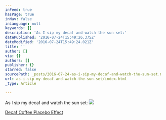 ```yaml
---
inFeed: true
hasPage: true
inNav: false
inLanguage: null
keywords: []
description: 'As I sip my decaf and watch the sun set:'
datePublished: '2016-07-24T15:49:26.375Z'
dateModified: '2016-07-24T15:49:24.021Z'
title: ''
author: []
via: {}
authors: []
publisher: {}
starred: false
sourcePath: _posts/2016-07-24-as-i-sip-my-decaf-and-watch-the-sun-set.md
url: as-i-sip-my-decaf-and-watch-the-sun-set/index.html
_type: Article

---
```

As I sip my decaf and watch the sun set:
![](https://the-grid-user-content.s3-us-west-2.amazonaws.com/018b2f3b-20e1-4ba1-9ddb-0f8bea4e59d6.jpg)

[Decaf Coffee Placebo Effect][0]

[0]: http://blog.placeboeffect.com/placebo-caffeine/